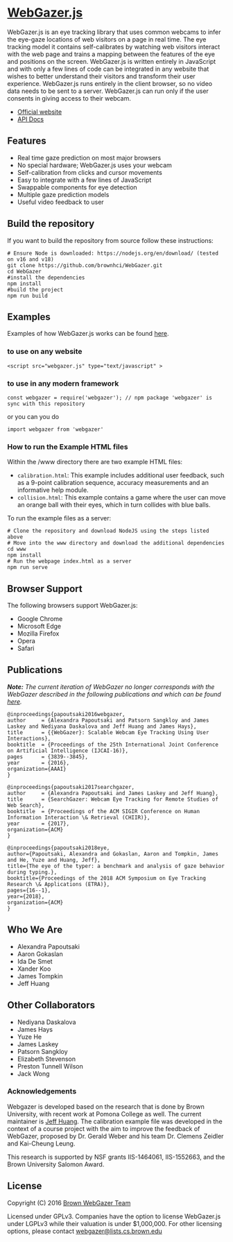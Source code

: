 # [WebGazer.js](https://webgazer.cs.brown.edu)

WebGazer.js is an eye tracking library that uses common webcams to infer the eye-gaze locations of web visitors on a
page in real time. The eye tracking model it contains self-calibrates by watching web visitors interact with the web
page and trains a mapping between the features of the eye and positions on the screen. WebGazer.js is written entirely
in JavaScript and with only a few lines of code can be integrated in any website that wishes to better understand their
visitors and transform their user experience. WebGazer.js runs entirely in the client browser, so no video data needs to
be sent to a server. WebGazer.js can run only if the user consents in giving access to their webcam.

* [Official website](https://webgazer.cs.brown.edu)
* [API Docs](https://github.com/brownhci/WebGazer/wiki/Top-Level-API)

## Features

* Real time gaze prediction on most major browsers
* No special hardware; WebGazer.js uses your webcam
* Self-calibration from clicks and cursor movements
* Easy to integrate with a few lines of JavaScript
* Swappable components for eye detection
* Multiple gaze prediction models
* Useful video feedback to user

## Build the repository

If you want to build the repository from source follow these instructions:

    # Ensure Node is downloaded: https://nodejs.org/en/download/ (tested on v16 and v18)
    git clone https://github.com/brownhci/WebGazer.git
    cd WebGazer
    #install the dependencies
    npm install
    #build the project
    npm run build

<!-- To use the webgazer script in the head of an HTML file add the `async` tag to ensure the clmtrackr does not collapse to a slower version -->

## Examples

Examples of how WebGazer.js works can be found [here](https://webgazer.cs.brown.edu/#examples).

### to use on any website

```
<script src="webgazer.js" type="text/javascript" >
```

### to use in any modern framework

````
const webgazer = require('webgazer'); // npm package 'webgazer' is sync with this repository
````

or you can you do

````
import webgazer from 'webgazer'
````

### How to run the Example HTML files

Within the /www directory there are two example HTML files:

* `calibration.html`: This example includes additional user feedback, such as a 9-point calibration sequence, accuracy
  measurements and an informative help module.
* `collision.html`: This example contains a game where the user can move an orange ball with their eyes, which in turn
  collides with blue balls.

To run the example files as a server:

	# Clone the repository and download NodeJS using the steps listed above
	# Move into the www directory and download the additional dependencies
	cd www
	npm install
	# Run the webpage index.html as a server
	npm run serve

## Browser Support

The following browsers support WebGazer.js:

* Google Chrome
* Microsoft Edge
* Mozilla Firefox
* Opera
* Safari

## Publications

_**Note:** The current iteration of WebGazer no longer corresponds with the WebGazer described in the following
publications and which can be
found [here](https://github.com/brownhci/WebGazer/tree/2a4a70cb49b2d568a09362e1b52fd3bd025cd38d)._

	@inproceedings{papoutsaki2016webgazer,
	author     = {Alexandra Papoutsaki and Patsorn Sangkloy and James Laskey and Nediyana Daskalova and Jeff Huang and James Hays},
	title      = {{WebGazer}: Scalable Webcam Eye Tracking Using User Interactions},
    booktitle  = {Proceedings of the 25th International Joint Conference on Artificial Intelligence (IJCAI-16)},
    pages      = {3839--3845},
	year       = {2016},
	organization={AAAI}
	}

	@inproceedings{papoutsaki2017searchgazer,
	author     = {Alexandra Papoutsaki and James Laskey and Jeff Huang},
    title      = {SearchGazer: Webcam Eye Tracking for Remote Studies of Web Search},
    booktitle  = {Proceedings of the ACM SIGIR Conference on Human Information Interaction \& Retrieval (CHIIR)},
    year       = {2017},
    organization={ACM}
    }

    @inproceedings{papoutsaki2018eye,
    author={Papoutsaki, Alexandra and Gokaslan, Aaron and Tompkin, James and He, Yuze and Huang, Jeff},
    title={The eye of the typer: a benchmark and analysis of gaze behavior during typing.},
    booktitle={Proceedings of the 2018 ACM Symposium on Eye Tracking Research \& Applications (ETRA)},
    pages={16--1},
    year={2018},
    organization={ACM}
    }

## Who We Are

* Alexandra Papoutsaki
* Aaron Gokaslan
* Ida De Smet
* Xander Koo
* James Tompkin
* Jeff Huang

## Other Collaborators

* Nediyana Daskalova
* James Hays
* Yuze He
* James Laskey
* Patsorn Sangkloy
* Elizabeth Stevenson
* Preston Tunnell Wilson
* Jack Wong

### Acknowledgements

Webgazer is developed based on the research that is done by Brown University, with recent work at Pomona College as
well. The current maintainer is [Jeff Huang](https://jeffhuang.com/). The calibration example file was developed in the
context of a course project with the aim to improve the feedback of WebGazer, proposed by Dr. Gerald Weber and his team
Dr. Clemens Zeidler and Kai-Cheung Leung.

This research is supported by NSF grants IIS-1464061, IIS-1552663, and the Brown University Salomon Award.

## License

Copyright (C) 2016 [Brown WebGazer Team](https://webgazer.cs.brown.edu)

Licensed under GPLv3. Companies have the option to license WebGazer.js under LGPLv3 while their valuation is under
$1,000,000. For other licensing options, please contact webgazer@lists.cs.brown.edu

